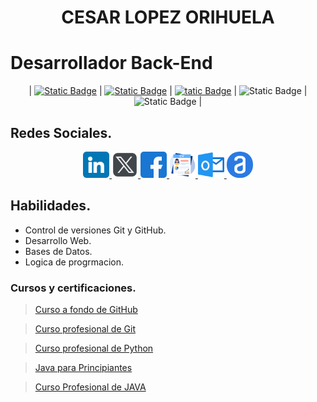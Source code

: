 <h1 align="center" id="nombre">CESAR LOPEZ ORIHUELA</h1>

<h1  id="titulo">Desarrollador Back-End</h1>

<section align="center">

| [![Static Badge](https://img.shields.io/badge/LENGUAJE-JAVA-orange)](https://github.com/Chinicuil87/programacionJava.git) | [![Static Badge](https://img.shields.io/badge/LENGUAJE-JavaScript-yellow)](https://github.com/Chinicuil87/programacionJavaScript) | [![ tatic Badge](https://img.shields.io/badge/LENGUAJE-PYTHON-blue)](https://github.com/Chinicuil87/programacionpython.git) | ![Static Badge](https://img.shields.io/badge/DATABASE-SQL-white) | ![Static Badge](https://img.shields.io/badge/DATABASE-MongoDB-green) |

</section>

## Redes Sociales.

<section align="center">

<a href="https://www.linkedin.com/in/cesar-lopez-orihuela-796b82271/">
<img src="/img/linkedin.png" alt="icono linkdin" style="width:42px;height:42px;">
</a>
<a href="https://twitter.com/Cesar_22_">
<img src="/img/logotipos.png" alt="icono x" style="width:42px;height:42px;">
</a>
<a href="https://www.facebook.com/23.Cesar">
<img src="/img/facebook.png" alt="icono facebook" style="width:42px;height:42px;">
</a>
<a href="https://clopez.info/">
<img src="/img/cv.png" alt="icono mi pagina" style="width:42px;height:42px;">
</a>
<a href="mailto:clopezorihuela@hotmail.com">
<img src="/img/panorama.png" alt="icono correo electronico" style="width:42px;height:42px;">
</a>
<a href="https://app.aluracursos.com/user/clopezorihuela">
<img src="/img/aluraLogo.png" alt="icono alura" style="width:42px;height:42px;border-radius: 20px 20px 20px 20px">
</a>

</section>

## Habilidades.

- Control de versiones Git y GitHub.
- Desarrollo Web.
- Bases de Datos.
- Logica de progrmacion.

### Cursos y certificaciones.

> [Curso a fondo de GitHub](<cert/Certificado - Curso a fondo de GitHub.pdf>)

> [Curso profesional de Git](<cert/Certificado - Curso profesional de Git.pdf>)

> [Curso profesional de Python](<cert/Certificado - Curso profesional de Python.pdf>)

> [Java para Principiantes](<cert/Certificado - Java para Principiantes.pdf>)

> [Curso Profesional de JAVA](<cert/Certificado - Curso Profesional de JAVA.pdf>)
